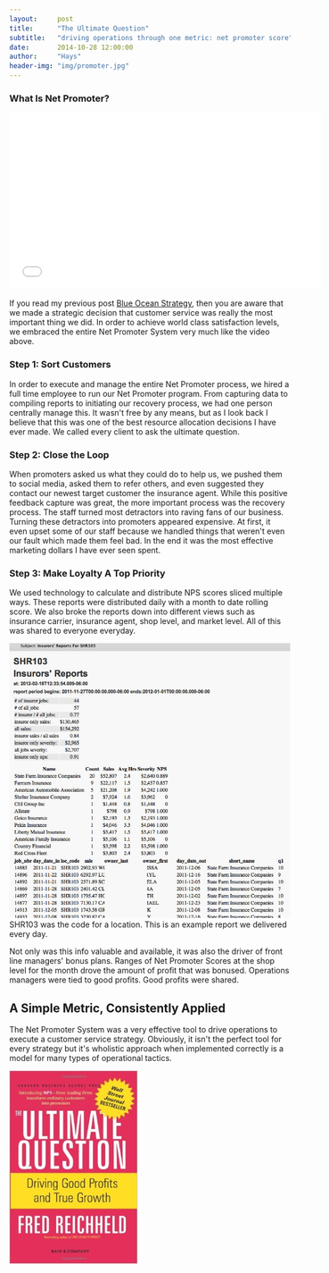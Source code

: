 ```yaml
---
layout:     post
title:      "The Ultimate Question"
subtitle:   "driving operations through one metric: net promoter score"
date:       2014-10-28 12:00:00
author:     "Hays"
header-img: "img/promoter.jpg"
---
```


### What Is Net Promoter?

<iframe width="560" height="315" src="//www.youtube.com/embed/q8vCR8tBFq4" frameborder="0" allowfullscreen></iframe>

If you read my previous post [Blue Ocean Strategy][1], then you are aware that we made a strategic decision that customer service was really the most important thing we did. In order to achieve world class satisfaction levels, we embraced the entire Net Promoter System very much like the video above.

### Step 1: Sort Customers

In order to execute and manage the entire Net Promoter process, we hired a full time employee to run our Net Promoter program. From capturing data to compiling reports to initiating our recovery process, we had one person centrally manage this. It wasn't free by any means, but as I look back I believe that this was one of the best resource allocation decisions I have ever made. We called every client to ask the ultimate question.    

### Step 2: Close the Loop

When promoters asked us what they could do to help us, we pushed them to social media, asked them to refer others, and even suggested they contact our newest target customer the insurance agent. While this positive feedback capture was great, the more important process was the recovery process. The staff turned most detractors into raving fans of our business. Turning these detractors into promoters appeared expensive. At first, it even upset some of our staff because we handled things that weren't even our fault which made them feel bad. In the end it was the most effective marketing dollars I have ever seen spent.

### Step 3: Make Loyalty A Top Priority

We used technology to calculate and distribute NPS scores sliced multiple ways. These reports were distributed daily with a month to date rolling score. We also broke the reports down into different views such as insurance carrier, insurance agent, shop level, and market level. All of this was shared to everyone everyday.

![insurorReportExample](/img/insurorReport.jpg)
<span class="left caption text-muted">
SHR103 was the code for a location. This is an example report we delivered every day.
</span>

Not only was this info valuable and available, it was also the driver of front line managers' bonus plans. Ranges of Net Promoter Scores at the shop level for the month drove the amount of profit that was bonused. Operations managers were tied to good profits. Good profits were shared.

## A Simple Metric, Consistently Applied

The Net Promoter System was a very effective tool to drive operations to execute a customer service strategy. Obviously, it isn't the perfect tool for every strategy but it's wholistic approach when implemented correctly is a model for many types of operational tactics.

<a href="http://netpromotersystem.com/book/index.aspx"> <img class="img-responsive" src="/img/ultimateQuestionBook.jpg" alt="The Ultimate Question"></a>


[1]: /2014/10/20/blue-ocean/

